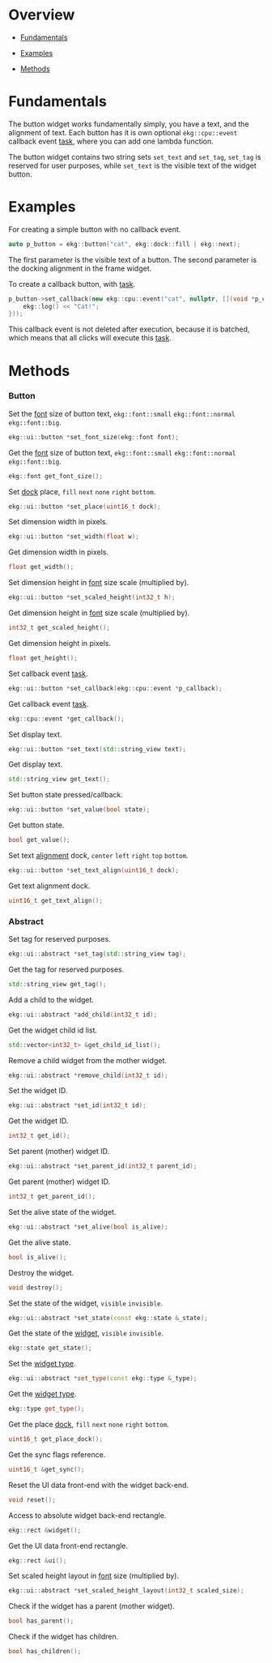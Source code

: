 # Overview

- [Fundamentals](/ekg-docs/button/#fundamentals)

- [Examples](/ekg-docs/button/#examples)

- [Methods](/ekg-docs/button/#methods)

# Fundamentals

The button widget works fundamentally simply, you have a text, and the alignment of text. Each button has it is own optional `ekg::cpu::event` callback event [task](/ekg-docs/handler-service/#task), where you can add one lambda function.

The button widget contains two string sets `set_text` and `set_tag`, `set_tag` is reserved for user purposes, while `set_text` is the visible text of the widget button.

# Examples

For creating a simple button with no callback event.

```cpp
auto p_button = ekg::button("cat", ekg::dock::fill | ekg::next);
```

The first parameter is the visible text of a button. The second parameter is the docking alignment in the frame widget.

To create a callback button, with [task](/ekg-docs/handler-service/#task).

```cpp
p_button->set_callback(new ekg::cpu::event("cat", nullptr, [](void *p_callback) {
    ekg::log() << "Cat!";
}));
```

This callback event is not deleted after execution, because it is batched, which means that all clicks will execute this [task](/ekg-docs/handler-service/#task).

# Methods

### Button

Set the [font](/ekg-docs/fontrenderer.md) size of button text, `ekg::font::small` `ekg::font::normal` `ekg::font::big`.

```cpp
ekg::ui::button *set_font_size(ekg::font font);
```

Get the [font](../draw/fontrenderer.md) size of button text, `ekg::font::small` `ekg::font::normal` `ekg::font::big`.

```cpp
ekg::font get_font_size();
```

Set [dock](../layout/layoutdock.md) place, `fill` `next` `none` `right` `bottom`.

```cpp
ekg::ui::button *set_place(uint16_t dock);
```

Set dimension width in pixels.

```cpp
ekg::ui::button *set_width(float w);
```

Get dimension width in pixels.

```cpp
float get_width();
```

Set dimension height in [font](../draw/fontrenderer.md) size scale (multiplied by).

```cpp
ekg::ui::button *set_scaled_height(int32_t h);
```

Get dimension height in [font](../draw/fontrenderer.md) size scale (multiplied by).

```cpp
int32_t get_scaled_height();
```

Get dimension height in pixels.

```cpp
float get_height();
```

Set callback event [task](/ekg-docs/handler-service/#task).

```cpp
ekg::ui::button *set_callback(ekg::cpu::event *p_callback);
```

Get callback event [task](/ekg-docs/handler-service/#task).

```cpp
ekg::cpu::event *get_callback();
```

Set display text.

```cpp
ekg::ui::button *set_text(std::string_view text);
```

Get display text.

```cpp
std::string_view get_text();
```

Set button state pressed/callback.

```cpp
ekg::ui::button *set_value(bool state);
```

Get button state.

```cpp
bool get_value();
```

Set text [alignment](../layout/layoutmask.md) dock, `center` `left` `right` `top` `bottom`.

```cpp
ekg::ui::button *set_text_align(uint16_t dock);
```

Get text alignment dock.

```cpp
uint16_t get_text_align();
```

### Abstract

Set tag for reserved purposes.

```cpp
ekg::ui::abstract *set_tag(std::string_view tag);
```

Get the tag for reserved purposes.

```cpp
std::string_view get_tag();
```

Add a child to the widget.

```cpp
ekg::ui::abstract *add_child(int32_t id);
```

Get the widget child id list.

```cpp
std::vector<int32_t> &get_child_id_list();
```

Remove a child widget from the mother widget.

```cpp
ekg::ui::abstract *remove_child(int32_t id);
```

Set the widget ID.

```cpp
ekg::ui::abstract *set_id(int32_t id);
```

Get the widget ID.

```cpp
int32_t get_id();
```

Set parent (mother) widget ID.

```cpp
ekg::ui::abstract *set_parent_id(int32_t parent_id);
```

Get parent (mother) widget ID.

```cpp
int32_t get_parent_id();
```

Set the alive state of the widget.

```cpp
ekg::ui::abstract *set_alive(bool is_alive);
```

Get the alive state.

```cpp
bool is_alive();
```

Destroy the widget.

```cpp
void destroy();
```

Set the state of the widget, `visible` `invisible`.

```cpp
ekg::ui::abstract *set_state(const ekg::state &_state);
```

Get the state of the [widget](/ekg-docs/widget/), `visible` `invisible`.

```cpp
ekg::state get_state();
```

Set the [widget type](/ekg-docs/widget/#type).

```cpp
ekg::ui::abstract *set_type(const ekg::type &_type);
```

Get the [widget type](Widget#Type).

```cpp
ekg::type get_type();
```

Get the place [dock](../layout/layoutdock.md), `fill` `next` `none` `right` `bottom`.

```cpp
uint16_t get_place_dock();
```

Get the sync flags reference.

```cpp
uint16_t &get_sync();
```

Reset the UI data front-end with the widget back-end.

```cpp
void reset();
```

Access to absolute widget back-end rectangle.

```cpp
ekg::rect &widget();
```

Get the UI data front-end rectangle.

```cpp
ekg::rect &ui();
```

Set scaled height layout in [font](/ekg-docs/font/) size (multiplied by).

```cpp
ekg::ui::abstract *set_scaled_height_layout(int32_t scaled_size);
```

Check if the widget has a parent (mother widget).

```cpp
bool has_parent();
```

Check if the widget has children.

```cpp
bool has_children();
```